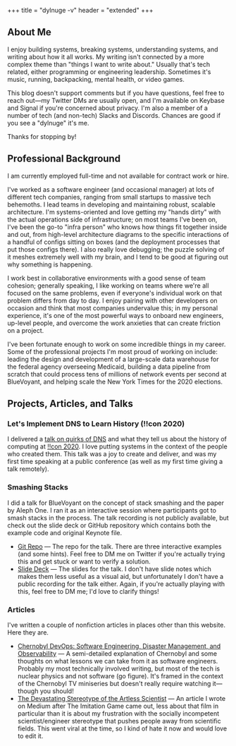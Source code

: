 +++
title = "dylnuge -v"
header = "extended"
+++

## About Me

I enjoy building systems, breaking systems, understanding systems, and writing
about how it all works. My writing isn't connected by a more complex theme than
"things I want to write about." Usually that's tech related, either programming
or engineering leadership.  Sometimes it's music, running, backpacking, mental
health, or video games.

This blog doesn't support comments but if you have questions, feel free to reach
out—my Twitter DMs are usually open, and I'm available on Keybase and Signal if
you're concerned about privacy. I'm also a member of a number of tech (and
non-tech) Slacks and Discords. Chances are good if you see a "dylnuge" it's me.

Thanks for stopping by!

## Professional Background

I am currently employed full-time and not available for contract work or hire.

I've worked as a software engineer (and occasional manager) at lots of different
tech companies, ranging from small startups to massive tech behemoths. I lead
teams in developing and maintaining robust, scalable architecture. I'm
systems-oriented and love getting my "hands dirty" with the actual operations
side of infrastructure; on most teams I've been on, I've been the go-to "infra
person" who knows how things fit together inside and out, from high-level
architecture diagrams to the specific interactions of a handful of configs
sitting on boxes (and the deployment processes that put those configs there). I
also really love debugging; the puzzle solving of it meshes extremely well with
my brain, and I tend to be good at figuring out why something is happening.

I work best in collaborative environments with a good sense of team cohesion;
generally speaking, I like working on teams where we're all focused on the same
problems, even if everyone's individual work on that problem differs from day to
day. I enjoy pairing with other developers on occasion and think that most
companies undervalue this; in my personal experience, it's one of the most
powerful ways to onboard new engineers, up-level people, and overcome the
work anxieties that can create friction on a project.

I've been fortunate enough to work on some incredible things in my career. Some
of the professional projects I'm most proud of working on include: leading the
design and development of a large-scale data warehouse for the federal agency
overseeing Medicaid, building a data pipeline from scratch that could process
tens of millions of network events per second at BlueVoyant, and helping scale
the New York Times for the 2020 elections.

## Projects, Articles, and Talks

### Let's Implement DNS to Learn History (!!con 2020)

I delivered a [talk on quirks of DNS](https://www.youtube.com/watch?v=PFAgpqFi3No)
and what they tell us about the history of computing at [!!con 2020](https://bangbangcon.com/2020/).
I love putting systems in the context of the people who created them. This talk
was a joy to create and deliver, and was my first time speaking at a public
conference (as well as my first time giving a talk remotely).

### Smashing Stacks

I did a talk for BlueVoyant on the concept of stack smashing and the paper by
Aleph One. I ran it as an interactive session where participants got to smash
stacks in the process. The talk recording is not publicly available, but check
out the slide deck or GitHub repository which contains both the example code and
original Keynote file.

<ul class="project-links">
  <li>
    <a href="https://github.com/Dylnuge/stack-smashing">Git Repo</a>
    &mdash;
    The repo for the talk. There are three interactive examples (and
    some hints). Feel free to DM me on Twitter if you're actually trying
    this and get stuck or want to verify a solution.
  </li>
  <li>
    <a href="https://speakerdeck.com/dylnuge/smashing-the-stack-for-fun-and-profit">
      Slide Deck</a>
    &mdash;
    The slides for the talk. I don't have slide notes which makes them
    less useful as a visual aid, but unfortunately I don't have a public
    recording for the talk either. Again, if you're actually playing
    with this, feel free to DM me; I'd love to clarify things!
  </li>
</ul>

### Articles

I've written a couple of nonfiction articles in places other than this website.
Here they are.

<ul class="project-links">
  <li>
    <a href="https://medium.com/@dylnuge/chernobyl-devops-software-engineering-disaster-management-and-observability-8a50a7ea98d6">
      Chernobyl DevOps: Software Engineering, Disaster Management, and
      Observability</a>
    &mdash;
    A semi-detailed explanation of Chernobyl and some thoughts on what
    lessons we can take from it as software engineers. Probably my most
    technically involved writing, but most of the tech is nuclear
    physics and not software (go figure). It's framed in the context of
    the Chernobyl TV miniseries but doesn't really require watching
    it—though you should!
  </li>
  <li>
    <a href="https://medium.com/@dylnuge/the-devastating-stereotype-of-the-artless-scientist-45c6348489ff">
      The Devastating Stereotype of the Artless Scientist</a>
    &mdash;
    An article I wrote on Medium after The Imitation Game came out,
    less about that film in particular than it is about my frustration
    with the socially incompetent scientist/engineer stereotype that
    pushes people away from scientific fields. This went viral at the
    time, so I kind of hate it now and would love to edit it.
  </li>
</ul>
